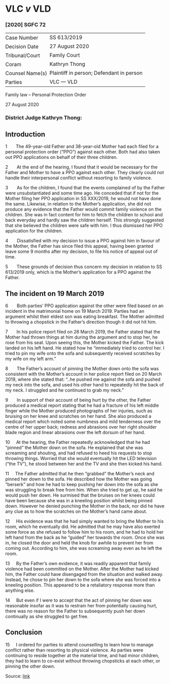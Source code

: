 <style>.footnotes::before { content: "Footnotes:"; }</style>
# VLC _v_ VLD  

### \[2020\] SGFC 72

<table id="info-table"><tbody><tr class="info-row"><td class="txt-label" style="padding: 4px 0px; white-space: nowrap" valign="top">Case Number</td><td class="txt-body">SS 613/2019</td></tr><tr class="info-row"><td class="txt-label" style="padding: 4px 0px; white-space: nowrap" valign="top">Decision Date</td><td class="txt-body">27 August 2020</td></tr><tr class="info-row"><td class="txt-label" style="padding: 4px 0px; white-space: nowrap" valign="top">Tribunal/Court</td><td class="txt-body">Family Court</td></tr><tr class="info-row"><td class="txt-label" style="padding: 4px 0px; white-space: nowrap" valign="top">Coram</td><td class="txt-body">Kathryn Thong</td></tr><tr class="info-row"><td class="txt-label" style="padding: 4px 0px; white-space: nowrap" valign="top">Counsel Name(s)</td><td class="txt-body">Plaintiff in person; Defendant in person</td></tr><tr class="info-row"><td class="txt-label" style="padding: 4px 0px; white-space: nowrap" valign="top">Parties</td><td class="txt-body">VLC — VLD</td></tr></tbody></table>

Family law – Personal Protection Order

27 August 2020

### District Judge Kathryn Thong:

## Introduction

1       The 49-year-old Father and 38-year-old Mother had each filed for a personal protection order (“PPO”) against each other. Both had also taken out PPO applications on behalf of their three children.

2       At the end of the hearing, I found that it would be necessary for the Father and Mother to have a PPO against each other. They clearly could not handle their interpersonal conflict without resorting to family violence.

3       As for the children, I found that the events complained of by the Father were unsubstantiated and some time ago. He conceded that if not for the Mother filing her PPO application in SS XXX/2019, he would not have done the same. Likewise, in relation to the Mother’s application, she did not produce any evidence that the Father would commit family violence on the children. She was in fact content for him to fetch the children to school and back everyday and hardly saw the children herself. This strongly suggested that she believed the children were safe with him. I thus dismissed her PPO application for the children.

4       Dissatisfied with my decision to issue a PPO against him in favour of the Mother, the Father has since filed this appeal, having been granted leave some 9 months after my decision, to file his notice of appeal out of time.

5       These grounds of decision thus concern my decision in relation to SS 613/2019 only, which is the Mother’s application for a PPO against the Father.

## The incident on 19 March 2019

6       Both parties’ PPO application against the other were filed based on an incident in the matrimonial home on 19 March 2019. Parties had an argument whilst their eldest son was eating breakfast. The Mother admitted to throwing a chopstick in the Father’s direction though it did not hit him.

7       In his police report filed on 26 March 2019, the Father stated that the Mother had thrown things at him during the argument and to stop her, he rose from his seat. Upon seeing this, the Mother kicked the Father. The kick landed on his left hand. He stated how he “immediately tried to control her. I tried to pin my wife onto the sofa and subsequently received scratches by my wife on my left arm.”

8       The Father’s account of pinning the Mother down onto the sofa was consistent with the Mother’s account in her police report filed on 20 March 2019, where she stated that: “..he pushed me against the sofa and pushed my neck into the sofa, and used his other hand to repeatedly hit the back of my neck. I struggled and he continued to grab my neck.”

9       In support of their account of being hurt by the other, the Father produced a medical report stating that he had a fracture of his left middle finger while the Mother produced photographs of her injuries, such as bruising on her knee and scratches on her hand. She also produced a medical report which noted some numbness and mild tenderness over the centre of her upper back; redness and abrasions over her right shoulder blade region and linear abrasions over the left dorsum of her hand.

10     At the hearing, the Father repeatedly acknowledged that he had “pinned” the Mother down on the sofa. He explained that she was screaming and shouting, and had refused to heed his requests to stop throwing things. Worried that she would eventually hit the LED television (“the TV”), he stood between her and the TV and she then kicked his hand.

11     The Father admitted that he then “grabbed” the Mother’s neck and pinned her down to the sofa. He described how the Mother was going “berserk” and how he had to keep pushing her down into the sofa as she was struggling to break free from him. When she tried to get up, he said he would push her down. He surmised that the bruises on her knees could have been because she was in a kneeling position whilst being pinned down. However he denied punching the Mother in the back, nor did he have any clue as to how the scratches on the Mother’s hand came about.

12     His evidence was that he had simply wanted to bring the Mother to his room, which he eventually did. He admitted that he may have also exerted some force as she refused to follow him to his room, and he had to hold her left hand from the back as he “guided” her towards the room. Once she was in, he closed the door and held the knob for awhile to prevent her from coming out. According to him, she was screaming away even as he left the room.

13     By the Father’s own evidence, it was readily apparent that family violence had been committed on the Mother. After the Mother had kicked him, the Father could have disengaged from the situation and walked away. Instead, he chose to pin her down to the sofa where she was forced into a kneeling position. This appeared to be a retaliatory response more than anything else.

14     But even if I were to accept that the act of pinning her down was reasonable insofar as it was to restrain her from potentially causing hurt, there was no reason for the Father to subsequently push her down continually as she struggled to get free.

## Conclusion

15     I ordered for parties to attend counselling to learn how to manage conflict rather than resorting to physical violence. As parties were continuing to reside together at the material time, and had minor children, they had to learn to co-exist without throwing chopsticks at each other, or pinning the other down.


Source: [link](https://www.lawnet.sg:443/lawnet/web/lawnet/free-resources?p_p_id=freeresources_WAR_lawnet3baseportlet&p_p_lifecycle=1&p_p_state=normal&p_p_mode=view&_freeresources_WAR_lawnet3baseportlet_action=openContentPage&_freeresources_WAR_lawnet3baseportlet_docId=%2FJudgment%2F24916-SSP.xml)